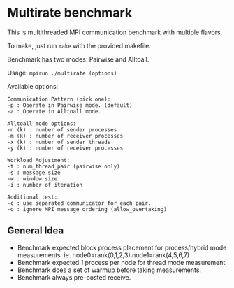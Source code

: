 # Multirate benchmark

This is multithreaded MPI communication benchmark with multiple flavors.

To make, just run `make` with the provided makefile.

Benchmark has two modes: Pairwise and Alltoall.

Usage: `mpirun ./multirate (options)`

Available options:
```
Communication Pattern (pick one):
-p : Operate in Pairwise mode. (default)
-a : Operate in Alltoall mode.

Alltoall mode options:
-n (k) : number of sender processes
-m (k) : number of receiver processes
-x (k) : number of sender threads
-y (k) : number of receiver processes

Workload Adjustment:
-t : num_thread_pair (pairwise only) 
-s : message size
-w : window size.
-i : number of iteration

Additional test:
-c : use separated communicator for each pair.
-o : ignore MPI message ordering (allow_overtaking)

```

## General Idea
- Benchmark expected block process placement for process/hybrid mode measurements. ie. node0=rank(0,1,2,3):node1=rank(4,5,6,7)
- Benchmark expected 1 process per node for thread mode measurement.
- Benchmark does a set of warmup before taking measurements.
- Benchmark always pre-posted receive.

